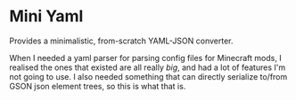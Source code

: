 # Mini Yaml

Provides a minimalistic, from-scratch YAML-JSON converter.

When I needed a yaml parser for parsing config files for Minecraft mods, I realised the ones that existed are
all really _big_, and had a lot of features I'm not going to use. I also needed something that can directly serialize
to/from GSON json element trees, so this is what that is.
